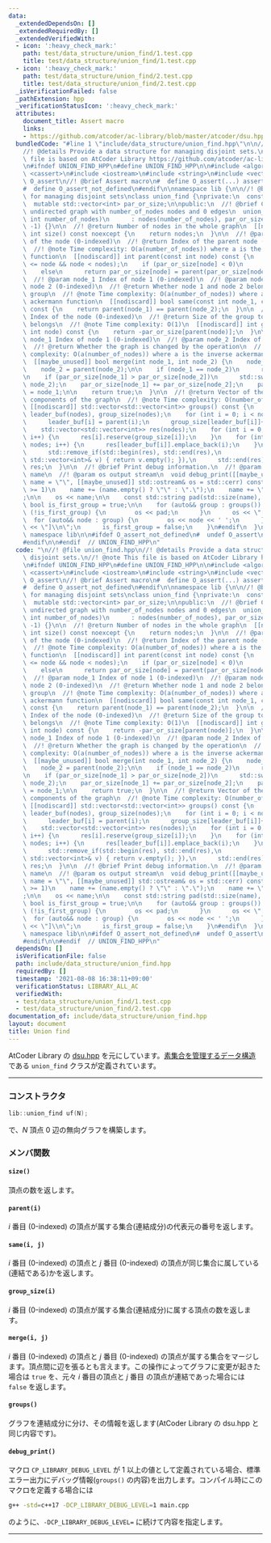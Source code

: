 ```yaml
---
data:
  _extendedDependsOn: []
  _extendedRequiredBy: []
  _extendedVerifiedWith:
  - icon: ':heavy_check_mark:'
    path: test/data_structure/union_find/1.test.cpp
    title: test/data_structure/union_find/1.test.cpp
  - icon: ':heavy_check_mark:'
    path: test/data_structure/union_find/2.test.cpp
    title: test/data_structure/union_find/2.test.cpp
  _isVerificationFailed: false
  _pathExtension: hpp
  _verificationStatusIcon: ':heavy_check_mark:'
  attributes:
    document_title: Assert macro
    links:
    - https://github.com/atcoder/ac-library/blob/master/atcoder/dsu.hpp
  bundledCode: "#line 1 \"include/data_structure/union_find.hpp\"\n\n//! @file union_find.hpp\n\
    //! @details Provide a data structure for managing disjoint sets.\n//! @note This\
    \ file is based on AtCoder Library https://github.com/atcoder/ac-library/blob/master/atcoder/dsu.hpp\n\
    \n#ifndef UNION_FIND_HPP\n#define UNION_FIND_HPP\n\n#include <algorithm>\n#include\
    \ <cassert>\n#include <iostream>\n#include <string>\n#include <vector>\n\n#ifndef\
    \ O_assert\n//! @brief Assert macro\n#  define O_assert(...) assert(__VA_ARGS__)\n\
    #  define O_assert_not_defined\n#endif\n\nnamespace lib {\n\n//! @brief Data structure\
    \ for managing disjoint sets\nclass union_find {\nprivate:\n  const int nodes;\n\
    \  mutable std::vector<int> par_or_size;\n\npublic:\n  //! @brief Construct an\
    \ undirected graph with number_of_nodes nodes and 0 edges\n  union_find(const\
    \ int number_of_nodes)\n      : nodes(number_of_nodes), par_or_size(number_of_nodes,\
    \ -1) {}\n\n  //! @return Number of nodes in the whole graph\n  [[nodiscard]]\
    \ int size() const noexcept {\n    return nodes;\n  }\n\n  //! @param node Index\
    \ of the node (0-indexed)\n  //! @return Index of the parent node (0-indexed)\n\
    \  //! @note Time complexity: O(a(number_of_nodes)) where a is the inverse ackermann\
    \ function\n  [[nodiscard]] int parent(const int node) const {\n    O_assert(0\
    \ <= node && node < nodes);\n    if (par_or_size[node] < 0)\n      return node;\n\
    \    else\n      return par_or_size[node] = parent(par_or_size[node]);\n  }\n\n\
    \  //! @param node_1 Index of node 1 (0-indexed)\n  //! @param node_2 Index of\
    \ node 2 (0-indexed)\n  //! @return Whether node 1 and node 2 belong to the same\
    \ group\n  //! @note Time complexity: O(a(number_of_nodes)) where a is the inverse\
    \ ackermann function\n  [[nodiscard]] bool same(const int node_1, const int node_2)\
    \ const {\n    return parent(node_1) == parent(node_2);\n  }\n\n  //! @param node\
    \ Index of the node (0-indexed)\n  //! @return Size of the group to which node\
    \ belongs\n  //! @note Time complexity: O(1)\n  [[nodiscard]] int group_size(const\
    \ int node) const {\n    return -par_or_size[parent(node)];\n  }\n\n  //! @param\
    \ node_1 Index of node 1 (0-indexed)\n  //! @param node_2 Index of node 2 (0-indexed)\n\
    \  //! @return Whether the graph is changed by the operation\n  //! @note Time\
    \ complexity: O(a(number_of_nodes)) where a is the inverse ackermann function\n\
    \  [[maybe_unused]] bool merge(int node_1, int node_2) {\n    node_1 = parent(node_1);\n\
    \    node_2 = parent(node_2);\n\n    if (node_1 == node_2)\n      return false;\n\
    \n    if (par_or_size[node_1] > par_or_size[node_2])\n      std::swap(node_1,\
    \ node_2);\n    par_or_size[node_1] += par_or_size[node_2];\n    par_or_size[node_2]\
    \ = node_1;\n\n    return true;\n  }\n\n  //! @return Vector of the connected\
    \ components of the graph\n  //! @note Time complexity: O(number_of_nodes)\n \
    \ [[nodiscard]] std::vector<std::vector<int>> groups() const {\n    std::vector<int>\
    \ leader_buf(nodes), group_size(nodes);\n    for (int i = 0; i < nodes; i++) {\n\
    \      leader_buf[i] = parent(i);\n      group_size[leader_buf[i]]++;\n    }\n\
    \    std::vector<std::vector<int>> res(nodes);\n    for (int i = 0; i < nodes;\
    \ i++) {\n      res[i].reserve(group_size[i]);\n    }\n    for (int i = 0; i <\
    \ nodes; i++) {\n      res[leader_buf[i]].emplace_back(i);\n    }\n    res.erase(\n\
    \      std::remove_if(std::begin(res), std::end(res),\n                     [&](const\
    \ std::vector<int>& v) { return v.empty(); }),\n      std::end(res));\n    return\
    \ res;\n  }\n\n  //! @brief Print debug information.\n  //! @param name variable\
    \ name\n  //! @param os output stream\n  void debug_print([[maybe_unused]] std::string\
    \ name = \"\", [[maybe_unused]] std::ostream& os = std::cerr) const {\n#if (CP_LIBRARY_DEBUG_LEVEL\
    \ >= 1)\n    name += (name.empty() ? \"\" : \".\");\n    name += \"groups(): \"\
    ;\n\n    os << name;\n\n    const std::string pad(std::size(name), ' ');\n   \
    \ bool is_first_group = true;\n\n    for (auto&& group : groups()) {\n      if\
    \ (!is_first_group) {\n        os << pad;\n      }\n      os << \"[ \";\n    \
    \  for (auto&& node : group) {\n        os << node << ' ';\n      }\n      os\
    \ << \"]\\n\";\n      is_first_group = false;\n    }\n#endif\n  }\n};\n\n}  //\
    \ namespace lib\n\n#ifdef O_assert_not_defined\n#  undef O_assert\n#  undef O_assert_not_defined\n\
    #endif\n\n#endif  // UNION_FIND_HPP\n"
  code: "\n//! @file union_find.hpp\n//! @details Provide a data structure for managing\
    \ disjoint sets.\n//! @note This file is based on AtCoder Library https://github.com/atcoder/ac-library/blob/master/atcoder/dsu.hpp\n\
    \n#ifndef UNION_FIND_HPP\n#define UNION_FIND_HPP\n\n#include <algorithm>\n#include\
    \ <cassert>\n#include <iostream>\n#include <string>\n#include <vector>\n\n#ifndef\
    \ O_assert\n//! @brief Assert macro\n#  define O_assert(...) assert(__VA_ARGS__)\n\
    #  define O_assert_not_defined\n#endif\n\nnamespace lib {\n\n//! @brief Data structure\
    \ for managing disjoint sets\nclass union_find {\nprivate:\n  const int nodes;\n\
    \  mutable std::vector<int> par_or_size;\n\npublic:\n  //! @brief Construct an\
    \ undirected graph with number_of_nodes nodes and 0 edges\n  union_find(const\
    \ int number_of_nodes)\n      : nodes(number_of_nodes), par_or_size(number_of_nodes,\
    \ -1) {}\n\n  //! @return Number of nodes in the whole graph\n  [[nodiscard]]\
    \ int size() const noexcept {\n    return nodes;\n  }\n\n  //! @param node Index\
    \ of the node (0-indexed)\n  //! @return Index of the parent node (0-indexed)\n\
    \  //! @note Time complexity: O(a(number_of_nodes)) where a is the inverse ackermann\
    \ function\n  [[nodiscard]] int parent(const int node) const {\n    O_assert(0\
    \ <= node && node < nodes);\n    if (par_or_size[node] < 0)\n      return node;\n\
    \    else\n      return par_or_size[node] = parent(par_or_size[node]);\n  }\n\n\
    \  //! @param node_1 Index of node 1 (0-indexed)\n  //! @param node_2 Index of\
    \ node 2 (0-indexed)\n  //! @return Whether node 1 and node 2 belong to the same\
    \ group\n  //! @note Time complexity: O(a(number_of_nodes)) where a is the inverse\
    \ ackermann function\n  [[nodiscard]] bool same(const int node_1, const int node_2)\
    \ const {\n    return parent(node_1) == parent(node_2);\n  }\n\n  //! @param node\
    \ Index of the node (0-indexed)\n  //! @return Size of the group to which node\
    \ belongs\n  //! @note Time complexity: O(1)\n  [[nodiscard]] int group_size(const\
    \ int node) const {\n    return -par_or_size[parent(node)];\n  }\n\n  //! @param\
    \ node_1 Index of node 1 (0-indexed)\n  //! @param node_2 Index of node 2 (0-indexed)\n\
    \  //! @return Whether the graph is changed by the operation\n  //! @note Time\
    \ complexity: O(a(number_of_nodes)) where a is the inverse ackermann function\n\
    \  [[maybe_unused]] bool merge(int node_1, int node_2) {\n    node_1 = parent(node_1);\n\
    \    node_2 = parent(node_2);\n\n    if (node_1 == node_2)\n      return false;\n\
    \n    if (par_or_size[node_1] > par_or_size[node_2])\n      std::swap(node_1,\
    \ node_2);\n    par_or_size[node_1] += par_or_size[node_2];\n    par_or_size[node_2]\
    \ = node_1;\n\n    return true;\n  }\n\n  //! @return Vector of the connected\
    \ components of the graph\n  //! @note Time complexity: O(number_of_nodes)\n \
    \ [[nodiscard]] std::vector<std::vector<int>> groups() const {\n    std::vector<int>\
    \ leader_buf(nodes), group_size(nodes);\n    for (int i = 0; i < nodes; i++) {\n\
    \      leader_buf[i] = parent(i);\n      group_size[leader_buf[i]]++;\n    }\n\
    \    std::vector<std::vector<int>> res(nodes);\n    for (int i = 0; i < nodes;\
    \ i++) {\n      res[i].reserve(group_size[i]);\n    }\n    for (int i = 0; i <\
    \ nodes; i++) {\n      res[leader_buf[i]].emplace_back(i);\n    }\n    res.erase(\n\
    \      std::remove_if(std::begin(res), std::end(res),\n                     [&](const\
    \ std::vector<int>& v) { return v.empty(); }),\n      std::end(res));\n    return\
    \ res;\n  }\n\n  //! @brief Print debug information.\n  //! @param name variable\
    \ name\n  //! @param os output stream\n  void debug_print([[maybe_unused]] std::string\
    \ name = \"\", [[maybe_unused]] std::ostream& os = std::cerr) const {\n#if (CP_LIBRARY_DEBUG_LEVEL\
    \ >= 1)\n    name += (name.empty() ? \"\" : \".\");\n    name += \"groups(): \"\
    ;\n\n    os << name;\n\n    const std::string pad(std::size(name), ' ');\n   \
    \ bool is_first_group = true;\n\n    for (auto&& group : groups()) {\n      if\
    \ (!is_first_group) {\n        os << pad;\n      }\n      os << \"[ \";\n    \
    \  for (auto&& node : group) {\n        os << node << ' ';\n      }\n      os\
    \ << \"]\\n\";\n      is_first_group = false;\n    }\n#endif\n  }\n};\n\n}  //\
    \ namespace lib\n\n#ifdef O_assert_not_defined\n#  undef O_assert\n#  undef O_assert_not_defined\n\
    #endif\n\n#endif  // UNION_FIND_HPP\n"
  dependsOn: []
  isVerificationFile: false
  path: include/data_structure/union_find.hpp
  requiredBy: []
  timestamp: '2021-08-08 16:38:11+09:00'
  verificationStatus: LIBRARY_ALL_AC
  verifiedWith:
  - test/data_structure/union_find/1.test.cpp
  - test/data_structure/union_find/2.test.cpp
documentation_of: include/data_structure/union_find.hpp
layout: document
title: Union find
---
```


AtCoder Library の [dsu.hpp](https://github.com/atcoder/ac-library/blob/master/atcoder/dsu.hpp) を元にしています。[素集合を管理するデータ構造](https://ja.wikipedia.org/wiki/%E7%B4%A0%E9%9B%86%E5%90%88%E3%83%87%E3%83%BC%E3%82%BF%E6%A7%8B%E9%80%A0)である `union_find` クラスが定義されています。

---

### コンストラクタ

```cpp
lib::union_find uf(N);
```

で、$N$ 頂点 $0$ 辺の無向グラフを構築します。

### メンバ関数

#### `size()`

頂点の数を返します。

#### `parent(i)`

$i$ 番目 (0-indexed) の頂点が属する集合(連結成分)の代表元の番号を返します。

#### `same(i, j)`

$i$ 番目 (0-indexed) の頂点と $j$ 番目 (0-indexed) の頂点が同じ集合に属している(連結である)かを返します。

#### `group_size(i)`

$i$ 番目 (0-indexed) の頂点が属する集合(連結成分)に属する頂点の数を返します。

#### `merge(i, j)`

$i$ 番目 (0-indexed) の頂点と $j$ 番目 (0-indexed) の頂点が属する集合をマージします。頂点間に辺を張るとも言えます。この操作によってグラフに変更が起きた場合は `true` を、元々 $i$ 番目の頂点と $j$ 番目 の頂点が連結であった場合には `false` を返します。

#### `groups()`

グラフを連結成分に分け、その情報を返します(AtCoder Library の dsu.hpp と同じ内容です)。

#### `debug_print()`

マクロ `CP_LIBRARY_DEBUG_LEVEL` が $1$ 以上の値として定義されている場合、標準エラー出力にデバッグ情報(`groups()` の内容)を出力します。コンパイル時にこのマクロを定義する場合には

```sh
g++ -std=c++17 -DCP_LIBRARY_DEBUG_LEVEL=1 main.cpp
```

のように、`-DCP_LIBRARY_DEBUG_LEVEL=` に続けて内容を指定します。

---
